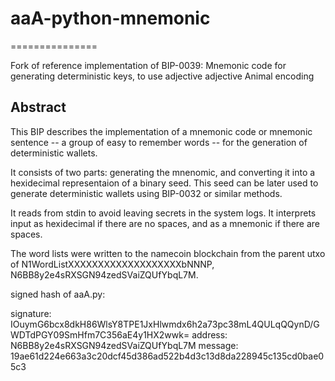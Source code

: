 # aaA-python-mnemonic
===============

Fork of reference implementation of BIP-0039: Mnemonic code for generating
deterministic keys, to use adjective adjective Animal encoding

Abstract
--------

This BIP describes the implementation of a mnemonic code or mnemonic sentence --
a group of easy to remember words -- for the generation of deterministic wallets.

It consists of two parts: generating the mnenomic, and converting it into a
hexidecimal representaion of a binary seed. This seed can be later used to generate deterministic wallets using
BIP-0032 or similar methods.

It reads from stdin to avoid leaving secrets in the system logs. It interprets input as hexidecimal if there are no spaces, and as a mnemonic if there are spaces.

The word lists were written to the namecoin blockchain from the parent utxo of N1WordListXXXXXXXXXXXXXXXXXXXbNNNP, N6BB8y2e4sRXSGN94zedSVaiZQUfYbqL7M.

signed hash of aaA.py:

signature: IOuymG6bcx8dkH86WlsY8TPE1JxHlwmdx6h2a73pc38mL4QULqQQynD/GWDTdPGY09SmHfm7C356aE4y1HX2wwk=
address: N6BB8y2e4sRXSGN94zedSVaiZQUfYbqL7M
message: 19ae61d224e663a3c20dcf45d386ad522b4d3c13d8da228945c135cd0bae05c3
